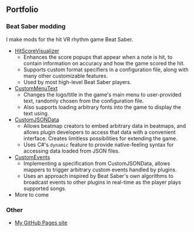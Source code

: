 ## Portfolio

### Beat Saber modding
I make mods for the hit VR rhythm game Beat Saber.
- [HitScoreVisualizer](https://github.com/artemiswkearney/HitScoreVisualizer)
	- Enhances the score popups that appear when a note is hit, to contain information on accuracy and how the game scored the hit.
	- Supports custom format specifiers in a configuration file, along with many other customizable features.
	- Used by most high-level Beat Saber players.
- [CustomMenuText](https://github.com/artemiswkearney/CustomMenuText)
	- Changes the logo/title in the game's main menu to user-provided text, randomly chosen from the configuration file.
	- Also supports loading arbitrary fonts into the game to display the text using.
- [CustomJSONData](https://github.com/artemiswkearney/CustomJSONData)
	- Allows beatmap creators to embed arbitrary data in beatmaps, and allows plugin developers to access that data with a convenient interface. Creates limitless possibilities for extending the game.
	- Uses C#'s `dynamic` feature to provide native-feeling syntax for accessing data loaded from JSON files.
- [CustomEvents](https://github.com/artemiswkearney/SimpleCustomEvents)
	- Implementing a specification from CustomJSONData, allows mappers to trigger arbitrary custom events handled by plugins. 
	- Uses an approach inspired by Beat Saber's own algorithms to broadcast events to other plugins in real-time as the player plays supported songs.
- More to come

### Other
- [My GitHub Pages site](https://github.com/artemiswkearney/artemiswkearney.github.io)
